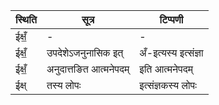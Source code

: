 | स्थिति | सूत्र | टिप्पणी |
| ----- | ------- | ------ |
| ईक्षँ॒ | - | - |
| ईक्षँ॒ | उपदेशेऽजनुनासिक इत् | अँ-इत्यस्य इत्संज्ञा |
| ईक्षँ॒ | अनुदात्तङित आत्मनेपदम् | इति आत्मनेपदम् |
| ईक्ष् | तस्य लोपः | इत्संज्ञकस्य लोपः |
